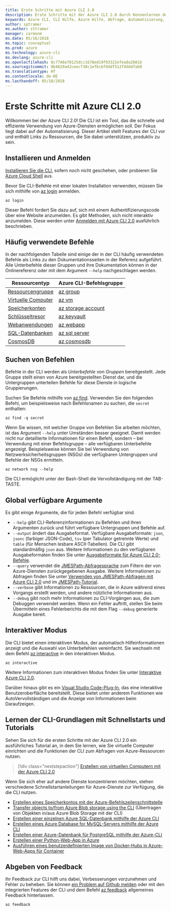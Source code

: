 ```yaml
---
title: Erste Schritte mit Azure CLI 2.0
description: Erste Schritte mit der Azure CLI 2.0 durch Kennenlernen der Befehlsgrundlagen.
keywords: Azure CLI, CLI Hilfe, Azure Hilfe, Abfrage, Automatisierung,
author: sptramer
ms.author: sttramer
manager: carmonm
ms.date: 05/16/2018
ms.topic: conceptual
ms.prod: azure
ms.technology: azure-cli
ms.devlang: azure-cli
ms.openlocfilehash: 0c7746e70125dcc1678ed19f93322efea8a2b01b
ms.sourcegitcommit: 8b4629a42ceecf30c1efbc6fdddf512f4dddfab0
ms.translationtype: HT
ms.contentlocale: de-DE
ms.lasthandoff: 05/18/2018
---
```

# <a name="get-started-with-azure-cli-20"></a>Erste Schritte mit Azure CLI 2.0

Willkommen bei der Azure CLI 2.0! Die CLI ist ein Tool, das die schnelle und effiziente Verwendung von Azure-Diensten ermöglichen soll. Der Fokus liegt dabei auf der Automatisierung. Dieser Artikel stellt Features der CLI vor und enthält Links zu Ressourcen, die Sie dabei unterstützen, produktiv zu sein.

## <a name="install-and-log-in"></a>Installieren und Anmelden

[Installieren Sie die CLI](install-azure-cli.md), sofern noch nicht geschehen, oder probieren Sie [Azure Cloud Shell](/azure/cloud-shell/overview) aus.

Bevor Sie CLI-Befehle mit einer lokalen Installation verwenden, müssen Sie sich mithilfe von [az login](/cli/azure/reference-index#az-login) anmelden.

```azurecli
az login
```

Dieser Befehl fordert Sie dazu auf, sich mit einem Authentifizierungscode über eine Website anzumelden. Es gibt Methoden, sich nicht interaktiv anzumelden. Diese werden unter [Anmelden mit Azure CLI 2.0](authenticate-azure-cli.md) ausführlich beschrieben.

## <a name="common-commands"></a>Häufig verwendete Befehle

In der nachfolgenden Tabelle sind einige der in der CLI häufig verwendeten Befehle als Links zu den Dokumentationsseiten in der Referenz aufgeführt.
Alle Unterbefehle dieser Gruppen und ihre Dokumentation können in der Onlinereferenz oder mit dem Argument `--help` nachgeschlagen werden.

| Ressourcentyp | Azure CLI-Befehlsgruppe |
|---------------|-------------------------|
| [Ressourcengruppe](/azure/azure-resource-manager/resource-group-overview) | [az group](/cli/azure/group) |
| [Virtuelle Computer](/azure/virtual-machines) | [az vm](/cli/azure/vm) |
| [Speicherkonten](/azure/storage/common/storage-introduction) | [az storage account](/cli/azure/storage/account) |
| [Schlüsseltresor](/azure/key-vault/key-vault-whatis) | [az keyvault](/cli/azure/keyvault) |
| [Webanwendungen](/azure/ap-service) | [az webapp](/cli/azure/webapp) |
| [SQL-Datenbanken](/azure/sql-database) | [az sql server](/cli/azure/sql/server) |
| [CosmosDB](/azure/cosmos-db) | [az cosmosdb](/cli/azure/cosmosdb) |

## <a name="finding-commands"></a>Suchen von Befehlen

Befehle in der CLI werden als _Unterbefehle_ von _Gruppen_ bereitgestellt.
Jede Gruppe stellt einen von Azure bereitgestellten Dienst dar, und die Untergruppen unterteilen Befehle für diese Dienste in logische Gruppierungen.

Suchen Sie Befehle mithilfe von [az find](/cli/azure/reference-index#az-find). Verwenden Sie den folgenden Befehl, um beispielsweise nach Befehlsnamen zu suchen, die `secret` enthalten:

```azurecli-interactive
az find -q secret
```

Wenn Sie wissen, mit welcher Gruppe von Befehlen Sie arbeiten möchten, ist das Argument `--help` unter Umständen besser geeignet. Damit werden nicht nur detaillierte Informationen für einen Befehl, sondern – bei Verwendung mit einer Befehlsgruppe – alle verfügbaren Unterbefehle angezeigt. Beispielsweise können Sie bei Verwendung von Netzwerksicherheitsgruppen (NSGs) die verfügbaren Untergruppen und Befehle der NSGs ermitteln.

```azurecli-interactive
az network nsg --help
```

Die CLI ermöglicht unter der Bash-Shell die Vervollständigung mit der TAB-TASTE.

## <a name="globally-available-arguments"></a>Global verfügbare Argumente

Es gibt einige Argumente, die für jeden Befehl verfügbar sind.

* `--help` gibt CLI-Referenzinformationen zu Befehlen und ihren Argumenten zurück und führt verfügbare Untergruppen und Befehle auf.
* `--output` ändert das Ausgabeformat. Verfügbare Ausgabeformate: `json`, `jsonc` (farbiger JSON-Code), `tsv` (per Tabulator getrennte Werte) und `table` (für Menschen lesbare ASCII-Tabellen). Die CLI gibt standardmäßig `json` aus. Weitere Informationen zu den verfügbaren Ausgabeformaten finden Sie unter [Ausgabeformate für Azure CLI 2.0-Befehle](format-output-azure-cli.md).
* `--query` verwendet die [JMESPath-Abfragesprache](http://jmespath.org/) zum Filtern der von Azure-Diensten zurückgegebenen Ausgabe. Weitere Informationen zu Abfragen finden Sie unter [Verwenden von JMESPath-Abfragen mit Azure CLI 2.0](query-azure-cli.md) und im [JMESPath-Tutorial](http://jmespath.org/tutorial.html).
* `--verbose` gibt Informationen zu Ressourcen, die in Azure während eines Vorgangs erstellt werden, und andere nützliche Informationen aus.
* `--debug` gibt noch mehr Informationen zu CLI-Vorgängen aus, die zum Debuggen verwendet werden. Wenn ein Fehler auftritt, stellen Sie beim Übermitteln eines Fehlerberichts die mit dem Flag `--debug` generierte Ausgabe bereit.


## <a name="interactive-mode"></a>Interaktiver Modus

Die CLI bietet einen interaktiven Modus, der automatisch Hilfeinformationen anzeigt und die Auswahl von Unterbefehlen vereinfacht. Sie wechseln mit dem Befehl [az interactive](/cli/azure/reference-index#az-interactive) in den interaktiven Modus.

```azurecli-interactive
az interactive
```

Weitere Informationen zum interaktiven Modus finden Sie unter [Interaktive Azure CLI 2.0](interactive-azure-cli.md).

Darüber hinaus gibt es ein [Visual Studio Code-Plug-In](https://marketplace.visualstudio.com/items?itemName=ms-vscode.azurecli), das eine interaktive Benutzeroberfläche bereitstellt. Diese bietet unter anderem Funktionen wie AutoVervollständigen und die Anzeige von Informationen beim Daraufzeigen.

## <a name="learn-cli-basics-with-quickstarts-and-tutorials"></a>Lernen der CLI-Grundlagen mit Schnellstarts und Tutorials

Sehen Sie sich für die ersten Schritte mit der Azure CLI 2.0 ein ausführliches Tutorial an, in dem Sie lernen, wie Sie virtuelle Computer einrichten und die Funktionen der CLI zum Abfragen von Azure-Ressourcen nutzen.

> [!div class="nextstepaction"]
> [Erstellen von virtuellen Computern mit der Azure CLI 2.0](azure-cli-vm-tutorial.yml)

Wenn Sie sich eher auf andere Dienste konzentrieren möchten, stehen verschiedene Schnellstartanleitungen für Azure-Dienste zur Verfügung, die die CLI nutzen.

* [Erstellen eines Speicherkontos mit der Azure-Befehlszeilenschnittstelle](/azure/storage/common/storage-quickstart-create-storage-account-cli)
* [Transfer objects to/from Azure Blob storage using the CLI](/azure/storage/blobs/storage-quickstart-blobs-cli) (Übertragen von Objekten in/aus Azure Blob Storage mit der CLI)
* [Erstellen einer einzelnen Azure SQL-Datenbank mithilfe der Azure CLI](/azure/sql-database/sql-database-get-started-cli)
* [Erstellen eines Azure Database for MySQL-Servers mithilfe der Azure CLI](/azure/mysql/quickstart-create-mysql-server-database-using-azure-cli)
* [Erstellen einer Azure-Datenbank für PostgreSQL mithilfe der Azure-CLI](/azure/postgresql/quickstart-create-server-database-azure-cli)
* [Erstellen einer Python-Web-App in Azure](/azure/app-service/app-service-web-get-started-python)
* [Ausführen eines benutzerdefinierten Image von Docker-Hubs in Azure-Web-Apps für Container](/azure/app-service/containers/quickstart-custom-docker-image)

## <a name="give-feedback"></a>Abgeben von Feedback

Ihr Feedback zur CLI hilft uns dabei, Verbesserungen vorzunehmen und Fehler zu beheben. Sie können [ein Problem auf Github melden](https://github.com/azure/azure-cli/issues) oder mit den integrierten Features der CLI und dem Befehl [az feedback](/cli/azure/reference-index#az-feedback) allgemeines Feedback hinterlassen.

```azurecli-interactive
az feedback
```
